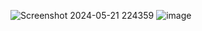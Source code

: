 ![Screenshot 2024-05-21 224359](https://github.com/dreamycurrentz/3dsMax-Scripts/assets/37789921/8695bd9b-c56d-4d74-b39e-f8bb3c926ce2)
![image](https://github.com/dreamycurrentz/3dsMax-Scripts/assets/37789921/63aafd24-98d4-4057-b9a2-3979684ab3d6)

